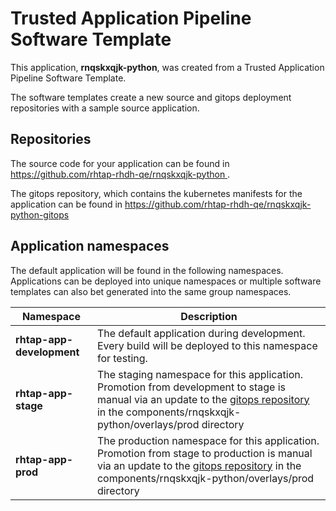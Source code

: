 # Trusted Application Pipeline Software Template

This application, **rnqskxqjk-python**, was created from a Trusted Application Pipeline Software Template.

The software templates create a new source and gitops deployment repositories with a sample source application. 

## Repositories

The source code for your application can be found in [https://github.com/rhtap-rhdh-qe/rnqskxqjk-python ](https://github.com/rhtap-rhdh-qe/rnqskxqjk-python ).
 
The gitops repository, which contains the kubernetes manifests for the application can be found in 
[https://github.com/rhtap-rhdh-qe/rnqskxqjk-python-gitops ](https://github.com/rhtap-rhdh-qe/rnqskxqjk-python-gitops ) 

## Application namespaces 

The default application will be found in the following namespaces. Applications can be deployed into unique namespaces or multiple software templates can also bet generated into the same group namespaces.  

|  Namespace   |  Description   |  
| -------- | -------- |   
| **rhtap-app-development** | The default application during development. Every build will be deployed to this namespace for testing. | 
| **rhtap-app-stage** | The staging namespace for this application. Promotion from development to stage is manual via an update to the [gitops repository](https://github.com/rhtap-rhdh-qe/rnqskxqjk-python-gitops ) in the components/rnqskxqjk-python/overlays/prod directory |  
| **rhtap-app-prod** | The production namespace for this application. Promotion from stage to production is manual via an update to the [gitops repository](https://github.com/rhtap-rhdh-qe/rnqskxqjk-python-gitops ) in the components/rnqskxqjk-python/overlays/prod directory | 